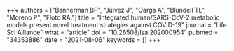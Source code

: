 +++
authors = ["Bannerman BP", "Júlvez J", "Oarga A", "Blundell TL", "Moreno P", "Floto RA."]
title = "Integrated human/SARS-CoV-2 metabolic models present novel treatment strategies against COVID-19"
journal = "Life Sci Alliance"
what = "article"
doi = "10.26508/lsa.202000954"
pubmed = "34353886"
date = "2021-08-06"
keywords = []
+++

